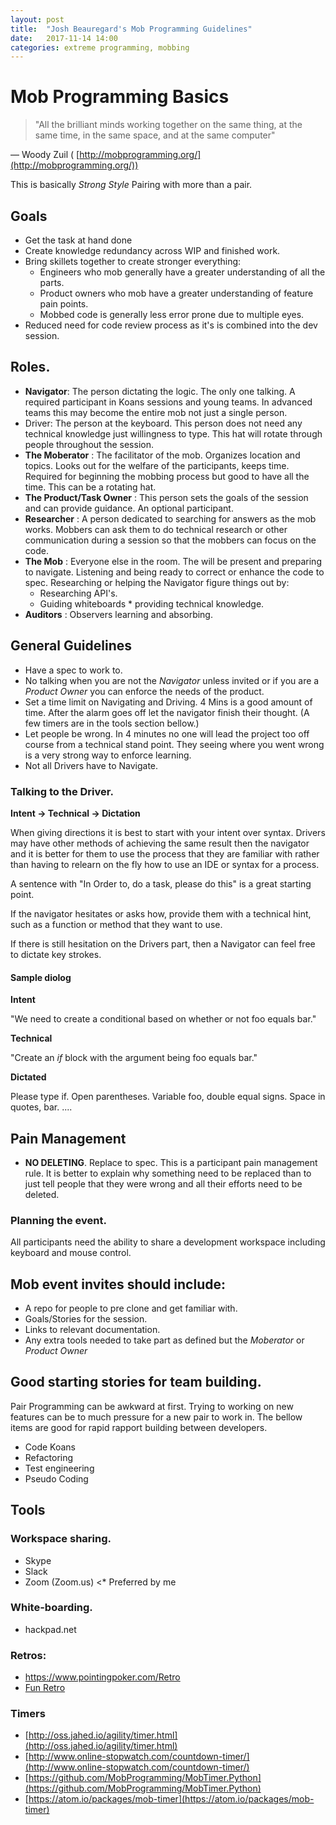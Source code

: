 ```yaml
---
layout: post
title:  "Josh Beauregard's Mob Programming Guidelines"
date:   2017-11-14 14:00
categories: extreme programming, mobbing
---
```


# Mob Programming Basics

> &quot;All the brilliant minds working together on the same thing, at the same time, in the same space, and at the same computer&quot;

&mdash; Woody Zuil ( [http://mobprogramming.org/](http://mobprogramming.org/))

This is basically _Strong Style_ Pairing with more than a pair.

## Goals

* Get the task at hand done
* Create knowledge redundancy across WIP and finished work.
* Bring skillets together to create stronger everything:
  * Engineers who mob generally have a greater understanding of all the parts.
  * Product owners who mob have a greater understanding of feature pain points.
  * Mobbed code is generally less error prone due to multiple eyes.
* Reduced need for code review process as it&#39;s is combined into the dev session.

## Roles.

* **Navigator**: The person dictating the logic. The only one talking. A required participant in Koans sessions and young teams. In advanced teams this may become the entire mob not just a single person.
* Driver: The person at the keyboard. This person does not need any technical knowledge just willingness to type. This hat will rotate through people throughout the session.
* **The Moberator** : The facilitator of the mob. Organizes location and topics. Looks out for the welfare of the participants, keeps time. Required for beginning the mobbing process but good to have all the time. This can be a rotating hat.
* **The Product/Task Owner** : This person sets the goals of the session and can provide guidance. An optional participant.
* **Researcher** : A person dedicated to searching for answers as the mob works. Mobbers can ask them to do technical research or other communication during a session so that the mobbers can focus on the code.
* **The Mob** : Everyone else in the room. The will be present and preparing to navigate. Listening and being ready to correct or enhance the code to spec. Researching or helping the Navigator figure things out by:
  * Researching API&#39;s.
  * Guiding whiteboards \* providing technical knowledge.
* **Auditors** : Observers learning and absorbing.

## General Guidelines

* Have a spec to work to.
* No talking when you are not the _Navigator_ unless invited or if you are a _Product Owner_ you can enforce the needs of the product.
* Set a time limit on Navigating and Driving. 4 Mins is a good amount of time. After the alarm goes off let the navigator finish their thought. (A few timers are in the tools section bellow.)
* Let people be wrong. In 4 minutes no one will lead the project too off course from a technical stand point. They seeing where you went wrong is a very strong way to enforce learning.
* Not all Drivers have to Navigate.

### Talking to the Driver.

**Intent -&gt; Technical -&gt; Dictation**

When giving directions it is best to start with your intent over syntax. Drivers may have other methods of achieving the same result then the navigator and it is better for them to use the process that they are familiar with rather than having to relearn on the fly how to use an IDE or syntax for a process.

A sentence with &quot;In Order to, do a task, please do this&quot; is a great starting point.

If the navigator hesitates or asks how, provide them with a technical hint, such as a function or method that they want to use.

If there is still hesitation on the Drivers part, then a Navigator can feel free to dictate key strokes.

#### Sample diolog

__Intent__

&quot;We need to create a conditional based on whether or not foo equals bar.&quot;

__Technical__

&quot;Create an _if_ block with the argument being foo equals bar.&quot;

__Dictated__

Please type if. Open parentheses. Variable foo, double equal signs. Space in quotes, bar. ....

## Pain Management

* **NO DELETING**. Replace to spec. This is a participant pain management rule. It is better to explain why something need to be replaced than to just tell people that they were wrong and all their efforts need to be deleted.

### Planning the event.

All participants need the ability to share a development workspace including keyboard and mouse control.

## Mob event invites should include:

* A repo for people to pre clone and get familiar with.
* Goals/Stories for the session.
* Links to relevant documentation.
* Any extra tools needed to take part as defined but the _Moberator_ or _Product Owner_

## Good starting stories for team building.

Pair Programming can be awkward at first. Trying to working on new features can be to much pressure for a new pair to work in. 
The bellow items are good for rapid rapport building between developers.

* Code Koans
* Refactoring
* Test engineering
* Pseudo Coding


## Tools

### Workspace sharing.
* Skype
* Slack
* Zoom (Zoom.us) &lt;* Preferred by me

### White-boarding.

* hackpad.net

### Retros:

* https://www.pointingpoker.com/Retro
* [Fun Retro](http://funretro.github.io)


### Timers

* [http://oss.jahed.io/agility/timer.html](http://oss.jahed.io/agility/timer.html)
* [http://www.online-stopwatch.com/countdown-timer/](http://www.online-stopwatch.com/countdown-timer/)
* [https://github.com/MobProgramming/MobTimer.Python](https://github.com/MobProgramming/MobTimer.Python)
* [https://atom.io/packages/mob-timer](https://atom.io/packages/mob-timer)
